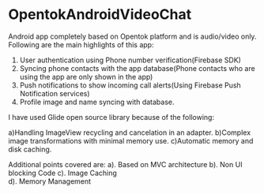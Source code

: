 # OpentokAndroidVideoChat

Android app completely based on Opentok platform and is audio/video only. Following are the main highlights of this app:

1) User authentication using Phone number verification(Firebase SDK)
2) Syncing phone contacts with the app database(Phone contacts who are using the app are only shown in the app)
3) Push notifications to show incoming call alerts(Using Firebase Push Notification services)
4) Profile image and name syncing with database.

I have used Glide open source library because of the following: 

a)Handling ImageView recycling and cancelation in an adapter. 
b)Complex image transformations with minimal memory use. 
c)Automatic memory and disk caching. 

Additional points covered are: 
a). Based on MVC architecture 
b). Non UI blocking Code 
c). Image Caching  
d). Memory Management
